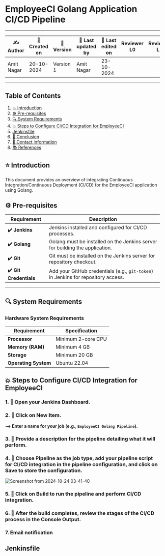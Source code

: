 # EmployeeCI Golang Application CI/CD Pipeline

---

| ✍ Author      | 📅 Created on  | 📌 Version    | 📝 Last updated by | 📅 Last edited on  | Reviewer L0 | Reviewer L1 | Reviewer L2 |
|---------------|----------------|--------------|--------------------|-------------------|-------------|-------------|-------------|
| Amit Nagar    | 20-10-2024      | Version 1    | Amit Nagar         | 23-10-2024        |             |             |             |

---

## Table of Contents
1. [💥 Introduction](#-introduction)
2. [⚙️ Pre-requisites](#-pre-requisites)
3. [🔍 System Requirements](#-system-requirements)
4. [💥 Steps to Configure CI/CD Integration for EmployeeCI](#-steps-to-configure-cicd-integration-for-employee-ci)
5. [Jenkinsfile](#Jenkinsfile)
6. [📛 Conclusion](#-conclusion)
7. [📧 Contact Information](#-contact-information)
8. [📚 References](#-references)

## ⭐ Introduction 
This document provides an overview of integrating Continuous Integration/Continuous Deployment (CI/CD) for the EmployeeCI application using Golang.

## ⚙️ Pre-requisites

| Requirement          | Description                                                                 |
|----------------------|-----------------------------------------------------------------------------|
| **✔️ Jenkins**          | Jenkins installed and configured for CI/CD processes.                       |
| **✔️ Golang**           | Golang must be installed on the Jenkins server for building the application. |
| **✔️ Git**              | Git must be installed on the Jenkins server for repository checkout.        |
| **✔️ Git Credentials**  | Add your GitHub credentials (e.g., `git-token`) in Jenkins for repository access. |

---

## 🔍 System Requirements

### Hardware System Requirements

| Requirement          | Specification                                                     |
|----------------------|-------------------------------------------------------------------|
| **Processor**        | Minimum 2-core CPU                                                |
| **Memory (RAM)**     | Minimum 4 GB                                                      |
| **Storage**          | Minimum 20 GB                                                     |
| **Operating System** | Ubuntu 22.04                                                      |

## 💥 Steps to Configure CI/CD Integration for EmployeeCI

### 1. 🚀 Open your Jenkins Dashboard.

### 2. 🚀 Click on **New Item**.  
**--> Enter a name for your job (e.g., `EmployeeCI Golang Pipeline`).**  


### 3. 🚀 Provide a description for the pipeline detailing what it will perform.  


### 4. 🚀 Choose **Pipeline** as the job type, add your pipeline script for CI/CD integration in the pipeline configuration, and click on **Save** to store the configuration.  

![Screenshot from 2024-10-24 03-41-40](https://github.com/user-attachments/assets/da6d57df-565d-4f1d-a668-b209173df522)




### 5. 🚀 Click on **Build** to run the pipeline and perform CI/CD integration.  

### 6. 🚀 After the build completes, review the stages of the CI/CD process in the **Console Output**.  


### 7. Email notification





## Jenkinsfile

